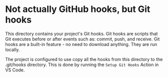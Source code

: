 # Not actually GitHub hooks, but Git hooks

This directory contains your project's Git hooks. Git hooks are scripts that Git executes before or after events such as: commit, push, and receive. Git hooks are a built-in feature - no need to download anything. They are run locally. 

The project is configured to use copy all the hooks from this directory to the .git/hooks directory. This is done by running the `Setup Git Hooks` Action in VS Code.